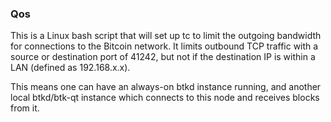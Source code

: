 ### Qos ###

This is a Linux bash script that will set up tc to limit the outgoing bandwidth for connections to the Bitcoin network. It limits outbound TCP traffic with a source or destination port of 41242, but not if the destination IP is within a LAN (defined as 192.168.x.x).

This means one can have an always-on btkd instance running, and another local btkd/btk-qt instance which connects to this node and receives blocks from it.
